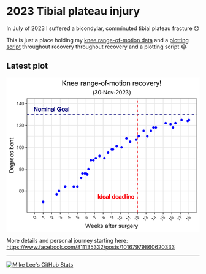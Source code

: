 # 2023 Tibial plateau injury

In July of 2023 I suffered a bicondylar, comminuted tibial plateau fracture 😞

This is just a place holding my [knee range-of-motion data](knee-range-of-motion.tsv) and a [plotting script](plotting-ROM.R) throughout recovery throughout recovery and a plotting script 😂

## Latest plot
<img align="center" src="latest-knee-ROM-progress-weeks-plot.png">

More details and personal journey starting here: https://www.facebook.com/811135332/posts/10167979860620333

---

[![Mike Lee's GitHub Stats](https://github-readme-stats.vercel.app/api?username=astrobiomike&show_icons=true&theme=tokyonight)](https://github.com/astrobiomike)

